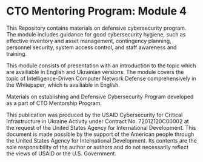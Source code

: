 # CTO Mentoring Program: Module 4

This Repository contains materials on defensive cybersecurity program. The module includes guidance for good cybersecurity hygiene, such as effective inventory and asset management, contingency planning, personnel security, system access control, and staff awareness and training.

This module consists of presentation with an introduction to the topic which are availiable in English and Ukrainian versions. The module covers the topic of Intelligence-Driven Computer Network Defense comprehensively in the Whitepaper, which is availiable in English.

Materials on establishing and Defensive Cybersecurity Program developed as a part of CTO Mentorship Program.

This publication was produced by the USAID Cybersecurity for Critical Infrastructure in Ukraine Activity under Contract No. 72012120C00002 at the request of the United States Agency for International Development. This document is made possible by the support of the American people through the United States Agency for International Development. Its contents are the sole responsibility of the author or authors and do not necessarily reflect the views of USAID or the U.S. Government.
